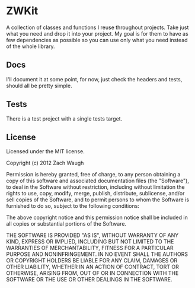 # ZWKit

A collection of classes and functions I reuse throughout projects. Take just what you need and drop it into your project. My goal is for them to have as few dependencies as possible so you can use only what you need instead of the whole library.

## Docs

I'll document it at some point, for now, just check the headers and tests, should all be pretty simple.

## Tests

There is a test project with a single tests target.

## License

Licensed under the MIT license.

Copyright (c) 2012 Zach Waugh

Permission is hereby granted, free of charge, to any person obtaining a copy of this software and associated documentation files (the "Software"), to deal in the Software without restriction, including without limitation the rights to use, copy, modify, merge, publish, distribute, sublicense, and/or sell copies of the Software, and to permit persons to whom the Software is furnished to do so, subject to the following conditions:

The above copyright notice and this permission notice shall be included in all copies or substantial portions of the Software.

THE SOFTWARE IS PROVIDED "AS IS", WITHOUT WARRANTY OF ANY KIND, EXPRESS OR IMPLIED, INCLUDING BUT NOT LIMITED TO THE WARRANTIES OF MERCHANTABILITY, FITNESS FOR A PARTICULAR PURPOSE AND NONINFRINGEMENT. IN NO EVENT SHALL THE AUTHORS OR COPYRIGHT HOLDERS BE LIABLE FOR ANY CLAIM, DAMAGES OR OTHER LIABILITY, WHETHER IN AN ACTION OF CONTRACT, TORT OR OTHERWISE, ARISING FROM, OUT OF OR IN CONNECTION WITH THE SOFTWARE OR THE USE OR OTHER DEALINGS IN THE SOFTWARE.